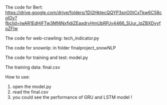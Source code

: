 The code for Bert: https://drive.google.com/drive/folders/1DI2HktecQQYP3snO0tCxTkw6C58coIOv?fbclid=IwAR1EdHiFTw3Mf4NxfjdiZEaxdrvHmUbRPJv4466_SUur_lqZBXDvyfoZFlw

The code for web-crawling: tech_indicator.py

The code for snownlp: in folder finalproject_snowNLP

The code for training and test: model.py

The training data: final.csv

How to use:
1. open the model.py
2. read the final.csv
3. you could see the performance of GRU and LSTM model !


